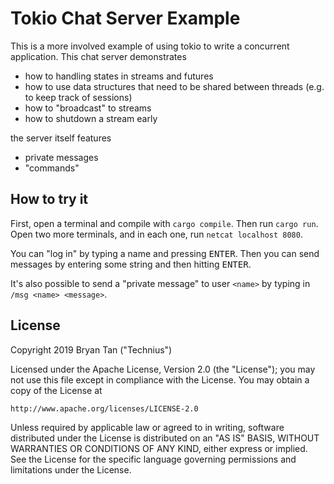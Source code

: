 # Tokio Chat Server Example

This is a more involved example of using tokio to write a concurrent
application. This chat server demonstrates

* how to handling states in streams and futures
* how to use data structures that need to be shared between threads (e.g. to
  keep track of sessions)
* how to "broadcast" to streams
* how to shutdown a stream early

the server itself features

* private messages
* "commands"

## How to try it

First, open a terminal and compile with `cargo compile`. Then run `cargo run`.
Open two more terminals, and in each one, run `netcat localhost 8080`.

You can "log in" by typing a name and pressing <kbd>ENTER</kbd>. Then you can
send messages by entering some string and then hitting <kbd>ENTER</kbd>.

It's also possible to send a "private message" to user `<name>` by typing in
`/msg <name> <message>`.

## License

Copyright 2019 Bryan Tan ("Technius")

Licensed under the Apache License, Version 2.0 (the "License");
you may not use this file except in compliance with the License.
You may obtain a copy of the License at

    http://www.apache.org/licenses/LICENSE-2.0

Unless required by applicable law or agreed to in writing, software
distributed under the License is distributed on an "AS IS" BASIS,
WITHOUT WARRANTIES OR CONDITIONS OF ANY KIND, either express or implied.
See the License for the specific language governing permissions and
limitations under the License.
